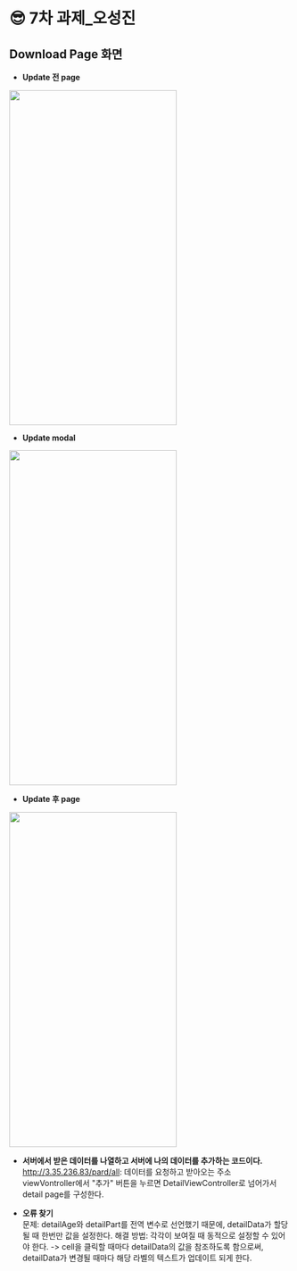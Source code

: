 😎 7차 과제_오성진
===============

Download Page 화면
-----------
* **Update 전 page**
<img src="https://github.com/2nd-PARD-iOS-PART/iOS_SungJinOh/assets/103707815/2bbd109d-dac8-4bab-b165-3fa292962f06" width="300" height="600">      

* **Update modal**
<img src="https://github.com/2nd-PARD-iOS-PART/iOS_SungJinOh/assets/103707815/3d55b681-cd30-4b38-b6ea-044870fea45e" width="300" height="600">      

* **Update 후 page**
<img src="https://github.com/2nd-PARD-iOS-PART/iOS_SungJinOh/assets/103707815/13a27595-eae4-4f18-9119-358e14020df7" width="300" height="600">      

* **서버에서 받은 데이터를 나열하고 서버에 나의 데이터를 추가하는 코드이다.**      
http://3.35.236.83/pard/all: 데이터를 요청하고 받아오는 주소    
viewVontroller에서 "추가" 버튼을 누르면 DetailViewController로 넘어가서 detail page를 구성한다.

* **오류 찾기**      
문제: detailAge와 detailPart를 전역 변수로 선언했기 때문에, detailData가 할당될 때 한번만 값을 설정한다.
해결 방법: 각각이 보여질 때 동적으로 설정할 수 있어야 한다. ->  cell을 클릭할 때마다 detailData의 값을 참조하도록 함으로써, detailData가 변경될 때마다 해당 라벨의 텍스트가 업데이트 되게 한다.
